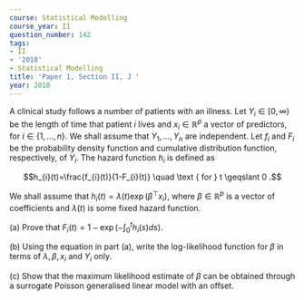 ```yaml
---
course: Statistical Modelling
course_year: II
question_number: 142
tags:
- II
- '2018'
- Statistical Modelling
title: 'Paper 1, Section II, J '
year: 2018
---
```




A clinical study follows a number of patients with an illness. Let $Y_{i} \in[0, \infty)$ be the length of time that patient $i$ lives and $x_{i} \in \mathbb{R}^{p}$ a vector of predictors, for $i \in\{1, \ldots, n\}$. We shall assume that $Y_{1}, \ldots, Y_{n}$ are independent. Let $f_{i}$ and $F_{i}$ be the probability density function and cumulative distribution function, respectively, of $Y_{i}$. The hazard function $h_{i}$ is defined as

$$h_{i}(t)=\frac{f_{i}(t)}{1-F_{i}(t)} \quad \text { for } t \geqslant 0 .$$

We shall assume that $h_{i}(t)=\lambda(t) \exp \left(\beta^{\top} x_{i}\right)$, where $\beta \in \mathbb{R}^{p}$ is a vector of coefficients and $\lambda(t)$ is some fixed hazard function.

(a) Prove that $F_{i}(t)=1-\exp \left(-\int_{0}^{t} h_{i}(s) d s\right)$.

(b) Using the equation in part (a), write the log-likelihood function for $\beta$ in terms of $\lambda, \beta, x_{i}$ and $Y_{i}$ only.

(c) Show that the maximum likelihood estimate of $\beta$ can be obtained through a surrogate Poisson generalised linear model with an offset.